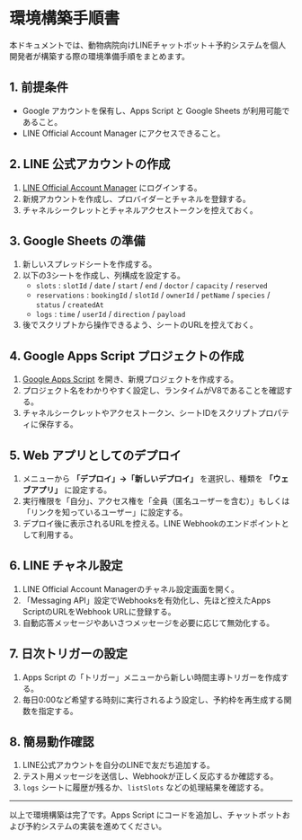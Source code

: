 # 環境構築手順書

本ドキュメントでは、動物病院向けLINEチャットボット＋予約システムを個人開発者が構築する際の環境準備手順をまとめます。

## 1. 前提条件
- Google アカウントを保有し、Apps Script と Google Sheets が利用可能であること。
- LINE Official Account Manager にアクセスできること。

## 2. LINE 公式アカウントの作成
1. [LINE Official Account Manager](https://manager.line.biz/) にログインする。
2. 新規アカウントを作成し、プロバイダーとチャネルを登録する。
3. チャネルシークレットとチャネルアクセストークンを控えておく。

## 3. Google Sheets の準備
1. 新しいスプレッドシートを作成する。
2. 以下の3シートを作成し、列構成を設定する。
   - `slots` : `slotId` / `date` / `start` / `end` / `doctor` / `capacity` / `reserved`
   - `reservations` : `bookingId` / `slotId` / `ownerId` / `petName` / `species` / `status` / `createdAt`
   - `logs` : `time` / `userId` / `direction` / `payload`
3. 後でスクリプトから操作できるよう、シートのURLを控えておく。

## 4. Google Apps Script プロジェクトの作成
1. [Google Apps Script](https://script.google.com/) を開き、新規プロジェクトを作成する。
2. プロジェクト名をわかりやすく設定し、ランタイムがV8であることを確認する。
3. チャネルシークレットやアクセストークン、シートIDをスクリプトプロパティに保存する。

## 5. Web アプリとしてのデプロイ
1. メニューから **「デプロイ」→「新しいデプロイ」** を選択し、種類を **「ウェブアプリ」** に設定する。
2. 実行権限を「自分」、アクセス権を「全員（匿名ユーザーを含む）」もしくは「リンクを知っているユーザー」に設定する。
3. デプロイ後に表示されるURLを控える。LINE Webhookのエンドポイントとして利用する。

## 6. LINE チャネル設定
1. LINE Official Account Managerのチャネル設定画面を開く。
2. 「Messaging API」設定でWebhooksを有効化し、先ほど控えたApps ScriptのURLをWebhook URLに登録する。
3. 自動応答メッセージやあいさつメッセージを必要に応じて無効化する。

## 7. 日次トリガーの設定
1. Apps Script の「トリガー」メニューから新しい時間主導トリガーを作成する。
2. 毎日0:00など希望する時刻に実行されるよう設定し、予約枠を再生成する関数を指定する。

## 8. 簡易動作確認
1. LINE公式アカウントを自分のLINEで友だち追加する。
2. テスト用メッセージを送信し、Webhookが正しく反応するか確認する。
3. `logs` シートに履歴が残るか、`listSlots` などの処理結果を確認する。

---
以上で環境構築は完了です。Apps Script にコードを追加し、チャットボットおよび予約システムの実装を進めてください。
